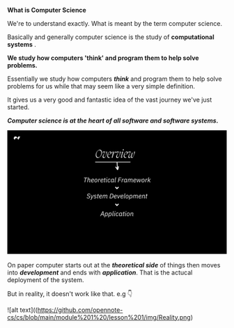 **What is Computer Science**

We're to understand exactly. What is meant by the term computer science.

Basically and generally computer science is the study of **computational systems** .

**We study how computers 'think' and program them to help solve problems.**

Essentially we study how computers ***think*** and program them to help solve problems for us while that may seem like a very simple definition.

It gives us a very good and fantastic idea of the vast journey we've just started.

***Computer science is at the heart of all software and software systems.***   

![alt text](https://github.com/opennote-cs/cs/blob/main/module%201%20/lesson%201/img/Overview.png)

On paper computer starts out at the ***theoretical side*** of things then moves into ***development*** and ends with ***application***. That is the actucal deployment of the system. 

But in reality, it doesn't work like that. e.g 👇

![alt text]((https://github.com/opennote-cs/cs/blob/main/module%201%20/lesson%201/img/Reality.png)
